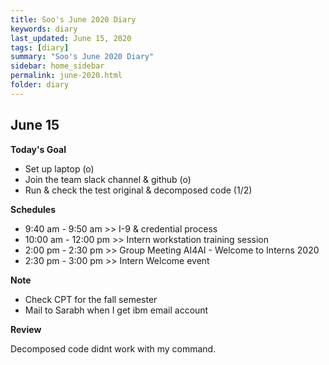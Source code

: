 ```yaml
---
title: Soo's June 2020 Diary
keywords: diary
last_updated: June 15, 2020
tags: [diary]
summary: "Soo's June 2020 Diary"
sidebar: home_sidebar
permalink: june-2020.html
folder: diary
---
```


## June 15

**Today's Goal**

- Set up laptop (o)
- Join the team slack channel & github (o)
- Run & check the test original & decomposed code (1/2)

**Schedules**

- 9:40 am - 9:50 am >> I-9 & credential process
- 10:00 am - 12:00 pm >> Intern workstation training session
- 2:00 pm - 2:30 pm >> Group Meeting AI4AI - Welcome to Interns 2020
- 2:30 pm - 3:00 pm >> Intern Welcome event

**Note**

- Check CPT for the fall semester
- Mail to Sarabh when I get ibm email account

**Review**

Decomposed code didnt work with my command.